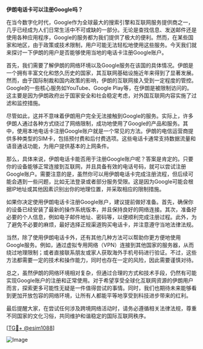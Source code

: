 **伊朗电话卡可以注册Google吗？**

在当今数字化时代，Google作为全球最大的搜索引擎和互联网服务提供商之一，几乎已经成为人们日常生活中不可或缺的一部分。无论是查找信息、发送邮件还是使用各种应用程序，Google的服务都为我们提供了极大的便利。然而，在某些国家和地区，由于政策或技术限制，用户可能无法轻松地使用这些服务。今天我们就来探讨一下伊朗的用户是否能够使用当地的电话卡注册Google账户。

首先，我们需要了解伊朗的网络环境以及Google服务在该国的具体情况。伊朗是一个拥有丰富文化和悠久历史的国家，其互联网基础设施近年来得到了显著发展。然而，由于国际制裁和国内政策的影响，伊朗的互联网接入受到一定程度的管控。Google的一些核心服务如YouTube、Google Play等，在伊朗是被限制访问的。这主要是因为伊朗政府出于国家安全和社会稳定考虑，对外国互联网内容实施了过滤和监控措施。

尽管如此，这并不意味着伊朗用户完全无法接触到Google的服务。实际上，许多伊朗人通过各种方式绕过了网络限制，成功地使用了Google的产品和服务。其中，使用本地电话卡注册Google账户就是一个常见的方法。伊朗的电信运营商提供多种类型的SIM卡，包括预付费和后付费选项。这些电话卡通常支持数据流量和语音通话功能，为用户提供基本的上网条件。

那么，具体来说，伊朗电话卡能否用于注册Google账户呢？答案是肯定的。只要你的设备能够正常连接到互联网，并且具备有效的电话号码，就可以尝试注册Google账户。需要注意的是，虽然你可以用伊朗电话卡完成注册流程，但后续可能会遇到一些问题，比如无法登录或者部分服务受限。这是因为Google可能会根据IP地址或其他因素识别出你的地理位置，并采取相应的限制措施。

如果你决定使用伊朗电话卡注册Google账户，建议提前做好准备。首先，确保你的设备已经安装了最新的操作系统版本，并且保持良好的网络连接。其次，准备好必要的个人信息，例如电子邮件地址、密码等，以便顺利完成注册过程。此外，为了避免不必要的麻烦，最好选择正规渠道购买电话卡，并注意遵守当地法律法规。

当然，除了使用伊朗电话卡外，还有其他几种方法可以帮助你更方便地使用Google服务。例如，通过虚拟专用网络（VPN）连接到其他国家的服务器，从而绕过地理限制；或者直接联系朋友或家人获取海外手机号码进行验证。不过，这些方法都需要一定的技术和操作能力，同时也存在一定的风险，因此需要谨慎对待。

总之，虽然伊朗的网络环境相对复杂，但通过合理的方式和技术手段，仍然有可能实现Google账户的注册和正常使用。对于希望享受全球化互联网资源的伊朗用户而言，探索更多可能性无疑是一件值得尝试的事情。同时，我们也期待未来能够看到更加开放包容的网络环境，让所有人都能平等地享受到科技进步带来的红利。

最后提醒大家，在尝试任何涉及跨境网络活动时，请务必遵循相关法律法规，尊重不同国家的文化习俗，共同维护和谐稳定的国际互联网秩序。

[[TG💪+ @esim1088](https://t.me/s/esim1088)]

![Image](https://i.postimg.cc/4NQfJmqS/Snipaste-2025-05-13-00-14-12.png)